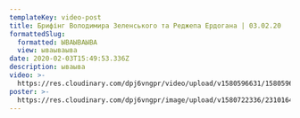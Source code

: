 ```yaml
---
templateKey: video-post
title: Брифінг Володимира Зеленського та Реджепа Ердогана | 03.02.20
formattedSlug:
  formatted: ЫВАЫВАЫВА
  view: ываываыва
date: 2020-02-03T15:49:53.336Z
description: ываыва
video: >-
  https://res.cloudinary.com/dpj6vngpr/video/upload/v1580596631/1580596416.7033508_eammfq.mp4
poster: >-
  https://res.cloudinary.com/dpj6vngpr/image/upload/v1580722336/23101647_2058878357731746_297016238561820672_n.jpg_jf6mmo.jpg
---
```



